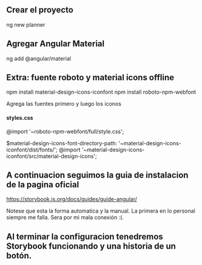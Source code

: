 ## Crear el proyecto
ng new planner

## Agregar Angular Material
ng add @angular/material

## Extra: fuente roboto y material icons offline
npm install material-design-icons-iconfont
npm install roboto-npm-webfont

Agrega las fuentes primero y luego los iconos
#### styles.css
@import '~roboto-npm-webfont/full/style.css';

$material-design-icons-font-directory-path: '~material-design-icons-iconfont/dist/fonts/';
@import '~material-design-icons-iconfont/src/material-design-icons';

## A continuacion seguimos la guia de instalacion de la pagina oficial
https://storybook.js.org/docs/guides/guide-angular/

Notese que esta la forma automatica y la manual. La primera en lo personal siempre me falla.
Sera por mi mala conexión :(.

## Al terminar la configuracion tenedremos Storybook funcionando y una historia de un botón.
